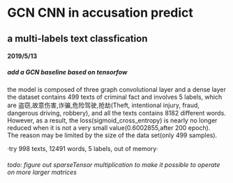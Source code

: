 # GCN CNN in accusation predict
## a multi-labels text classfication

#### 2019/5/13
##### add a GCN baseline based on tensorfow  
the model is composed of three graph convolutional layer and a dense layer  
the dataset contains 499 texts of criminal fact and involves 5 labels, which are 盗窃,故意伤害,诈骗,危险驾驶,抢劫(Theft, intentional injury, fraud, dangerous driving, robbery), and all the texts contains 8182 different words.  
However, as a result, the loss(sigmoid_cross_entropy) is nearly no longer reduced when it is not a very small value(0.6002855,after 200 epoch).  
The reason may be limited by the size of the data set(only 499 samples).  

·try 998 texts, 12491 words, 5 labels, out of memory·

###### todo: figure out sparseTensor multiplication to make it possible to operate on more larger matrices
